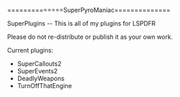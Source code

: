 ==============SuperPyroManiac==============

SuperPlugins -- This is all of my plugins for LSPDFR

Please do not re-distribute or publish it as your own work.


Current plugins:
- SuperCallouts2
- SuperEvents2
- DeadlyWeapons
- TurnOffThatEngine
